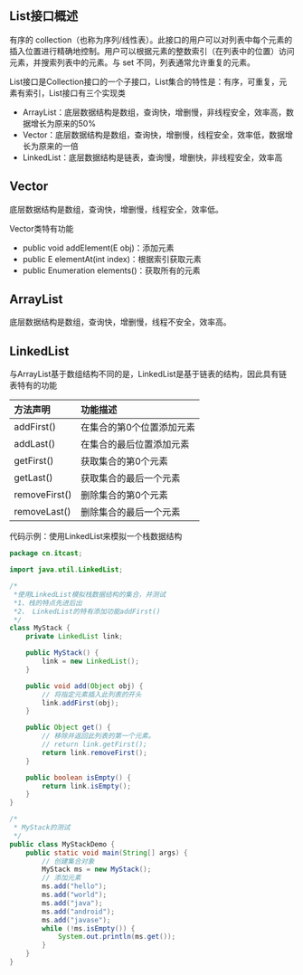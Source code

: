 ## List接口概述

有序的 collection（也称为序列/线性表）。此接口的用户可以对列表中每个元素的插入位置进行精确地控制。用户可以根据元素的整数索引（在列表中的位置）访问元素，并搜索列表中的元素。与 set 不同，列表通常允许重复的元素。

List接口是Collection接口的一个子接口，List集合的特性是：有序，可重复，元素有索引，List接口有三个实现类

- ArrayList：底层数据结构是数组，查询快，增删慢，非线程安全，效率高，数据增长为原来的50%
- Vector：底层数据结构是数组，查询快，增删慢，线程安全，效率低，数据增长为原来的一倍
- LinkedList：底层数据结构是链表，查询慢，增删快，非线程安全，效率高


## Vector

底层数据结构是数组，查询快，增删慢，线程安全，效率低。

Vector类特有功能

- public void addElement(E obj)：添加元素
- public E elementAt(int index)：根据索引获取元素
- public Enumeration elements()：获取所有的元素

## ArrayList

底层数据结构是数组，查询快，增删慢，线程不安全，效率高。

## LinkedList

与ArrayList基于数组结构不同的是，LinkedList是基于链表的结构，因此具有链表特有的功能

| 方法声明          | 功能描述          |
| :------------ | :------------ |
| addFirst()    | 在集合的第0个位置添加元素 |
| addLast()     | 在集合的最后位置添加元素  |
| getFirst()    | 获取集合的第0个元素    |
| getLast()     | 获取集合的最后一个元素   |
| removeFirst() | 删除集合的第0个元素    |
| removeLast()  | 删除集合的最后一个元素   |

代码示例：使用LinkedList来模拟一个栈数据结构

```java
package cn.itcast;

import java.util.LinkedList;

/*
 *使用LinkedList模拟栈数据结构的集合，并测试
 *1、栈的特点先进后出
 *2、 LinkedList的特有添加功能addFirst()
 */
class MyStack {
	private LinkedList link;

	public MyStack() {
		link = new LinkedList();
	}

	public void add(Object obj) {
		// 将指定元素插入此列表的开头
		link.addFirst(obj);
	}

	public Object get() {
		// 移除并返回此列表的第一个元素。
		// return link.getFirst();
		return link.removeFirst();
	}

	public boolean isEmpty() {
		return link.isEmpty();
	}
}

/*
 * MyStack的测试
 */
public class MyStackDemo {
	public static void main(String[] args) {
		// 创建集合对象
		MyStack ms = new MyStack();
		// 添加元素
		ms.add("hello");
		ms.add("world");
		ms.add("java");
		ms.add("android");
		ms.add("javase");
		while (!ms.isEmpty()) {
			System.out.println(ms.get());
		}
	}
}
```
